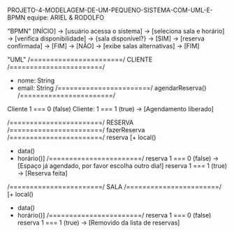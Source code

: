 PROJETO-4-MODELAGEM-DE-UM-PEQUENO-SISTEMA-COM-UML-E-BPMN
equipe: ARIEL & RODOLFO

"BPMN"
[INÍCIO] -> [usuário acessa o sistema] -> [seleciona sala e horário] -> [verifica disponibilidade] -> {sala disponível?}
-> [SIM] -> [reserva confirmada] -> [FIM]
-> [NÃO] -> [exibe salas alternativas] -> [FIM]

"UML"
/=======================/
CLIENTE
/=======================/
- nome: String
- email: String
/=======================/
agendarReserva()
/=======================/

Cliente 1 === 0 (false)
Cliente: 1 === 1 (true) -> [Agendamento liberado]

/=======================/
RESERVA
/=======================/
fazerReserva
/=======================/
reserva [+ local()
+ data()
+ horário()]
/=======================/
reserva 1 === 0 (false) -> [Espaço já agendado, por favor escolha outro dia!]
reserva 1 === 1 (true) -> [Reserva feita]

/=======================/
SALA
/=======================/
[+ local()
+ data()
+ horário()]
/=======================/
reserva 1 === 0 (false)
reserva 1 === 1 (true) -> [Removido da lista de reservas]

